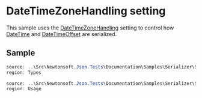 ﻿# DateTimeZoneHandling setting

This sample uses the [DateTimeZoneHandling](/API/newtonsoft/json/datetimezonehandling/) setting to control how [DateTime](T:System.DateTime) and [DateTimeOffset](T:System.DateTimeOffset) are serialized.

## Sample

```csharp Types
source: ..\Src\Newtonsoft.Json.Tests\Documentation\Samples\Serializer\SerializeDateTimeZoneHandling.cs
region: Types
```

```csharp Usage
source: ..\Src\Newtonsoft.Json.Tests\Documentation\Samples\Serializer\SerializeDateTimeZoneHandling.cs
region: Usage
```
